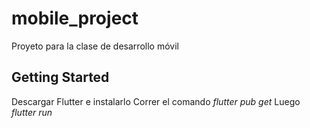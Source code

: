 # mobile_project

Proyeto para la clase de desarrollo móvil

## Getting Started
Descargar Flutter e instalarlo
Correr el comando *flutter pub get*
Luego *flutter run*

